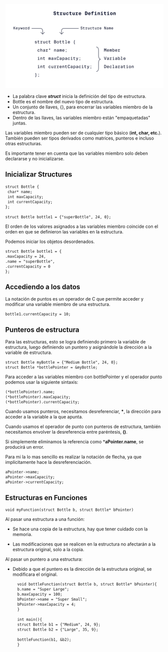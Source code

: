 ![struc](./Structure-Definition.svg)

- La palabra clave ***struct*** inicia la definición del tipo de estructura.
 - Bottle es el nombre del nuevo tipo de estructura.
 - Un conjunto de llaves, {}, para encerrar las variables miembro de la estructura.
 - Dentro de las llaves, las variables miembro están "empaquetadas" juntas.

 Las variables miembro pueden ser de cualquier tipo básico (**int, char, etc.**). También pueden ser tipos derivados como matrices, punteros e incluso otras estructuras.

 Es importante tener en cuenta que las variables miembro solo deben declararse y no inicializarse.

 ## Inicializar Structures
 	struct Bottle {
 	 char* name;
 	 int maxCapacity;
 	 int currentCapacity;
	};
 
	struct Bottle bottle1 = {"superBottle", 24, 0};

El orden de los valores asignados a las variables miembro coincide con el orden en que se definieron las variables en la estructura.

Podemos iniciar los objetos desordenados.

	struct Bottle bottle1 = {
  	.maxCapacity = 24,
  	.name = "superBottle",
  	.currentCapacity = 0
	};

## Accediendo a los datos
La notación de puntos es un operador de C que permite acceder y modificar una variable miembro de una estructura.

	bottle1.currentCapacity = 10;

## Punteros de estructura

Para las estructuras, esto se logra definiendo primero la variable de estructura, luego definiendo un puntero y asignándole la dirección a la variable de estructura.

	struct Bottle myBottle = {"Medium Bottle", 24, 0};
	struct Bottle *bottlePointer = &myBottle;

Para acceder a las variables miembro con bottlePointer y el operador punto podemos usar la siguiente sintaxis:

	(*bottlePointer).name;
	(*bottlePointer).maxCapacity;
	(*bottlePointer).currentCapacity;

Cuando usamos punteros, necesitamos desreferenciar, **\***, la dirección para acceder a la variable a la que apunta.

Cuando usamos el operador de punto con punteros de estructura, también necesitamos envolver la desreferencia entre paréntesis, **()**.

Si simplemente eliminamos la referencia como ***aPointer.name**, se producirá un error.

Para mi la lo mas sencillo es realizar la notación de flecha, ya que implícitamente hace la desreferenciación.

	aPointer->name;
	aPointer->maxCapacity;
	aPointer->currentCapacity;

## Estructuras en Funciones

	void myFunction(struct Bottle b, struct Bottle* bPointer)

Al pasar una estructura a una función:

- Se hace una copia de la estructura, hay que tener cuidado con la memoria.

- Las modificaciones que se realicen en la estructura no afectarán a la estructura original, solo a la copia.

Al pasar un puntero a una estructura:

- Debido a que el puntero es la dirección de la estructura original, se modificara el original.


		void bottleFunction(struct Bottle b, struct Bottle* bPointer){
		b.name = "Super Large";
		b.maxCapacity = 100;
		bPointer->name = "Super Small";
		bPointer->maxCapacity = 4;    
		}
		
		int main(){
		struct Bottle b1 = {"Medium", 24, 9};
		struct Bottle b2 = {"Large", 35, 9};

		bottleFunction(b1, &b2);
		}